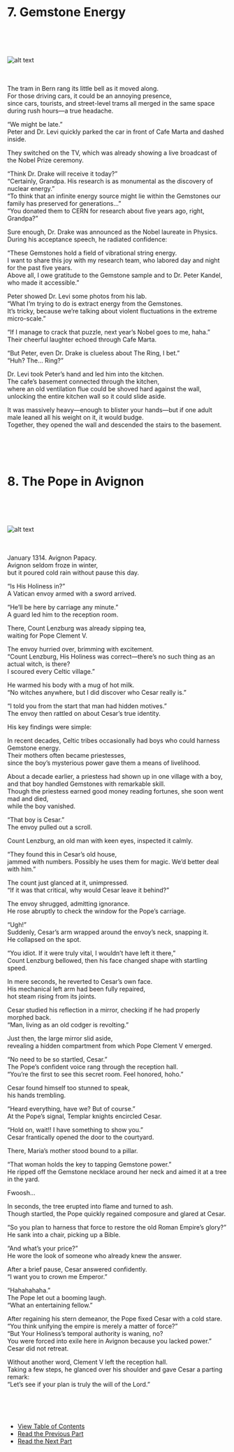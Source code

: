 # 7. Gemstone Energy
<br><br><br>

![alt text](/01_gemston/images/ch-01-03-Bern.png)
<br><br><br>

The tram in Bern rang its little bell as it moved along. <br>
For those driving cars, it could be an annoying presence, <br>
since cars, tourists, and street-level trams all merged in the same space during rush hours—a true headache. <br>

“We might be late.” <br>
Peter and Dr. Levi quickly parked the car in front of Cafe Marta and dashed inside. <br>

They switched on the TV, which was already showing a live broadcast of the Nobel Prize ceremony. <br>

“Think Dr. Drake will receive it today?” <br>
“Certainly, Grandpa. His research is as monumental as the discovery of nuclear energy.” <br>
“To think that an infinite energy source might lie within the Gemstones our family has preserved for generations…” <br>
“You donated them to CERN for research about five years ago, right, Grandpa?” <br>

Sure enough, Dr. Drake was announced as the Nobel laureate in Physics. <br>
During his acceptance speech, he radiated confidence: <br>

“These Gemstones hold a field of vibrational string energy. <br>
I want to share this joy with my research team, who labored day and night for the past five years. <br>
Above all, I owe gratitude to the Gemstone sample and to Dr. Peter Kandel, who made it accessible.” <br>

Peter showed Dr. Levi some photos from his lab. <br>
“What I’m trying to do is extract energy from the Gemstones. <br>
It’s tricky, because we’re talking about violent fluctuations in the extreme micro-scale.” <br>

“If I manage to crack that puzzle, next year’s Nobel goes to me, haha.” <br>
Their cheerful laughter echoed through Cafe Marta. <br>

“But Peter, even Dr. Drake is clueless about The Ring, I bet.” <br>
“Huh? The… Ring?” <br>

Dr. Levi took Peter’s hand and led him into the kitchen. <br>
The cafe’s basement connected through the kitchen, <br>
where an old ventilation flue could be shoved hard against the wall, <br>
unlocking the entire kitchen wall so it could slide aside. <br>

It was massively heavy—enough to blister your hands—but if one adult male leaned all his weight on it, it would budge. <br>
Together, they opened the wall and descended the stairs to the basement. <br>

<br><br><br>

# 8. The Pope in Avignon
<br><br><br>

![alt text](/01_gemston/images/ch-01-03-Agvignon.webp)
<br><br><br>

January 1314. Avignon Papacy.<br>
Avignon seldom froze in winter, <br>
but it poured cold rain without pause this day.<br>

“Is His Holiness in?”<br>
A Vatican envoy armed with a sword arrived.<br>

“He’ll be here by carriage any minute.”<br>
A guard led him to the reception room.<br>

There, Count Lenzburg was already sipping tea, <br>
waiting for Pope Clement V.<br>

The envoy hurried over, brimming with excitement. <br>
“Count Lenzburg, His Holiness was correct—there’s no such thing as an actual witch, is there? <br>
I scoured every Celtic village.”<br>

He warmed his body with a mug of hot milk.<br>
“No witches anywhere, but I did discover who Cesar really is.” <br>

“I told you from the start that man had hidden motives.”<br>
The envoy then rattled on about Cesar’s true identity.<br>

His key findings were simple:<br>

In recent decades, Celtic tribes occasionally had boys who could harness Gemstone energy. <br>
Their mothers often became priestesses, <br>
since the boy’s mysterious power gave them a means of livelihood. <br>

About a decade earlier, a priestess had shown up in one village with a boy, <br>
and that boy handled Gemstones with remarkable skill. <br>
Though the priestess earned good money reading fortunes, she soon went mad and died, <br>
while the boy vanished.<br>

“That boy is Cesar.” <br>
The envoy pulled out a scroll.<br>

Count Lenzburg, an old man with keen eyes, inspected it calmly.<br>

“They found this in Cesar’s old house, <br>
jammed with numbers. Possibly he uses them for magic. We’d better deal with him.”<br>

The count just glanced at it, unimpressed. <br>
“If it was that critical, why would Cesar leave it behind?”<br>

The envoy shrugged, admitting ignorance. <br>
He rose abruptly to check the window for the Pope’s carriage. <br>

“Ugh!” <br>
Suddenly, Cesar’s arm wrapped around the envoy’s neck, snapping it. <br>
He collapsed on the spot. <br>

“You idiot. If it were truly vital, I wouldn’t have left it there,” <br>
Count Lenzburg bellowed, then his face changed shape with startling speed.<br>

In mere seconds, he reverted to Cesar’s own face. <br>
His mechanical left arm had been fully repaired, <br>
hot steam rising from its joints.<br>

Cesar studied his reflection in a mirror, checking if he had properly morphed back.<br>
“Man, living as an old codger is revolting.” <br>

Just then, the large mirror slid aside, <br>
revealing a hidden compartment from which Pope Clement V emerged.<br>

“No need to be so startled, Cesar.” <br>
The Pope’s confident voice rang through the reception hall. <br>
“You’re the first to see this secret room. Feel honored, hoho.” <br>

Cesar found himself too stunned to speak, <br>
his hands trembling. <br>

“Heard everything, have we? But of course.” <br>
At the Pope’s signal, Templar knights encircled Cesar. <br>

“Hold on, wait!! I have something to show you.” <br>
Cesar frantically opened the door to the courtyard.<br>

There, Maria’s mother stood bound to a pillar.<br>

“That woman holds the key to tapping Gemstone power.” <br>
He ripped off the Gemstone necklace around her neck and aimed it at a tree in the yard. <br>

Fwoosh… <br>

In seconds, the tree erupted into flame and turned to ash. <br>
Though startled, the Pope quickly regained composure and glared at Cesar.<br>

“So you plan to harness that force to restore the old Roman Empire’s glory?”<br>
He sank into a chair, picking up a Bible. <br>

“And what’s your price?” <br>
He wore the look of someone who already knew the answer.<br>

After a brief pause, Cesar answered confidently.<br>
“I want you to crown me Emperor.”<br>

“Hahahahaha.”<br>
The Pope let out a booming laugh. <br>
“What an entertaining fellow.” <br>

After regaining his stern demeanor, the Pope fixed Cesar with a cold stare.<br>
“You think unifying the empire is merely a matter of force?”<br>
“But Your Holiness’s temporal authority is waning, no? <br>
You were forced into exile here in Avignon because you lacked power.” <br>
Cesar did not retreat.<br>

Without another word, Clement V left the reception hall. <br>
Taking a few steps, he glanced over his shoulder and gave Cesar a parting remark:<br>
“Let’s see if your plan is truly the will of the Lord.” <br>


<br><br><br>

* [View Table of Contents](content_en.md) <br>
* [Read the Previous Part](/01_gemston/EN/EN_6.md) <br>
* [Read the Next Part](/01_gemston/EN/EN_9.md)
